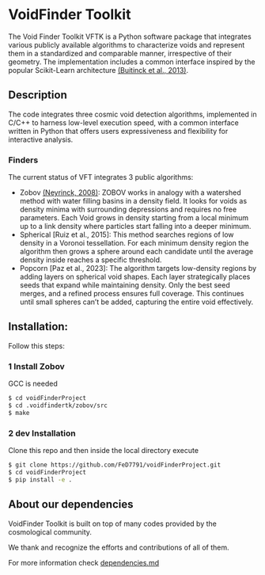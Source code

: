# VoidFinder Toolkit
The Void Finder Toolkit VFTK is a Python software package that integrates various publicly available algorithms to characterize voids and represent them in a standardized and comparable manner, irrespective of their geometry. The implementation includes a common interface inspired by the popular Scikit-Learn architecture [(Buitinck et al., 2013)](https://arxiv.org/abs/1309.0238).

## Description
The code integrates three cosmic void detection algorithms, implemented in C/C++ to harness low-level execution speed, with a common interface written in Python that offers users expressiveness and flexibility for interactive analysis.

### Finders

The current status of VFT integrates 3 public algorithms:

- Zobov [(Neyrinck, 2008)](https://academic.oup.com/mnras/article/386/4/2101/1462587): ZOBOV works in analogy with a watershed method with water filling basins in a density field. It looks for voids as density minima with surrounding depressions and requires no free parameters. Each Void grows in density starting from a local minimum up to a link density where particles start falling into a deeper minimum.
- Spherical [Ruiz et al., 2015]: This method searches regions of low density in a Voronoi tessellation. For each minimum density region the algorithm then grows a sphere around each candidate until the average density inside reaches a specific threshold.
- Popcorn [Paz et al., 2023]: The algorithm targets low-density regions by adding layers on spherical void shapes. Each layer strategically places seeds that expand while maintaining density. Only the best seed merges, and a refined process ensures full coverage. This continues until small spheres can’t be added, capturing the entire void effectively.

## Installation:
Follow this steps:

### 1 Install Zobov
GCC is needed
```bash
$ cd voidFinderProject
$ cd .voidfindertk/zobov/src
$ make
```

### 2 dev Installation

Clone this repo and then inside the local directory execute

```bash
$ git clone https://github.com/FeD7791/voidFinderProject.git
$ cd voidFinderProject
$ pip install -e .
```

## About our dependencies

VoidFinder Toolkit is built on top of many codes provided by the cosmological community.

We thank and recognize the efforts and contributions of all of them.

For more information check [dependencies.md](dependencies.md)


